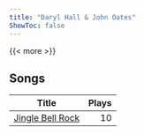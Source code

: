 ```yaml
---
title: "Daryl Hall & John Oates"
ShowToc: false
---
```


{{< more >}}

## Songs
Title | Plays 
----- | -----: 
[Jingle Bell Rock](/songs/jingle-bell-rock) | 10

